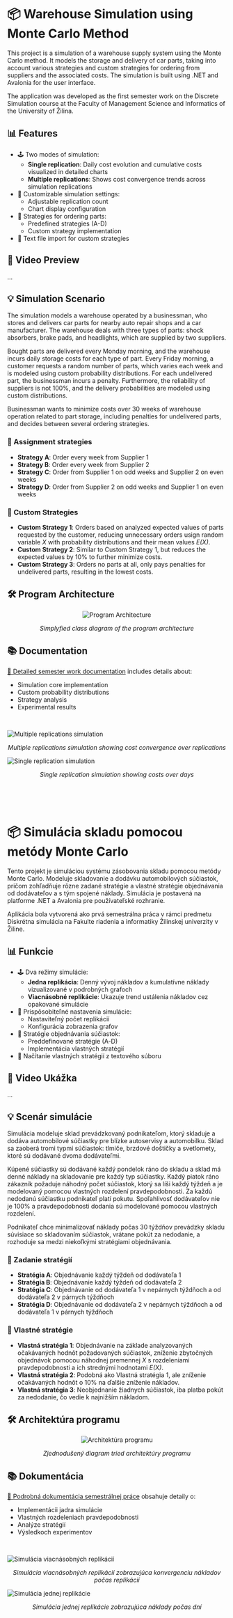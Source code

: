# 📦 Warehouse Simulation using Monte Carlo Method
This project is a simulation of a warehouse supply system using the Monte Carlo method. It models the storage and delivery of car parts, taking into account various strategies and custom strategies for ordering from suppliers and the associated costs. The simulation is built using .NET and Avalonia for the user interface.

The application was developed as the first semester work on the Discrete Simulation course at the Faculty of Management Science and Informatics of the University of Žilina.

## 📊 Features
- 🕹️ Two modes of simulation: 
  - **Single replication**: Daily cost evolution and cumulative costs visualized in detailed charts
  - **Multiple replications**: Shows cost convergence trends across simulation replications
- 🔄 Customizable simulation settings:
  - Adjustable replication count
  - Chart display configuration
- 🎯 Strategies for ordering parts:
  - Predefined strategies (A-D)
  - Custom strategy implementation
- 📄 Text file import for custom strategies


## 🚀 Video Preview
...


## 💡 Simulation Scenario
The simulation models a warehouse operated by a businessman, who stores and delivers car parts for nearby auto repair shops and a car manufacturer. The warehouse deals with three types of parts: shock absorbers, brake pads, and headlights, which are supplied by two suppliers. 

Bought parts are delivered every Monday morning, and the warehouse incurs daily storage costs for each type of part. Every Friday morning, a customer requests a random number of parts, which varies each week and is modeled using custom probability distributions. For each undelivered part, the businessman incurs a penalty. Furthermore, the reliability of suppliers is not 100%, and the delivery probabilities are modeled using custom distributions.

Businessman wants to minimize costs over 30 weeks of warehouse operation related to part storage, including penalties for undelivered parts, and decides between several ordering strategies.

### 🎯 Assignment strategies
- **Strategy A**: Order every week from Supplier 1
- **Strategy B**: Order every week from Supplier 2
- **Strategy C**: Order from Supplier 1 on odd weeks and Supplier 2 on even weeks
- **Strategy D**: Order from Supplier 2 on odd weeks and Supplier 1 on even weeks

### 🤔 Custom Strategies
- **Custom Strategy 1**: Orders based on analyzed expected values of parts requested by the customer, reducing unnecessary orders usign random variable *X* with probability distributions and their mean values *E(X)*.
- **Custom Strategy 2**: Similar to Custom Strategy 1, but reduces the expected values by 10% to further minimize costs.
- **Custom Strategy 3**: Orders no parts at all, only pays penalties for undelivered parts, resulting in the lowest costs.


## 🛠️ Program Architecture
<div align=center>
    <img src="docs/images/architecture.png" alt="Program Architecture"/>
    <p>
        <em>Simplyfied class diagram of the program architecture</em>
    </p>
</div>

## 📚 Documentation
[📘 Detailed semester work documentation](docs/documentation.pdf) includes details about:
- Simulation core implementation
- Custom probability distributions
- Strategy analysis
- Experimental results

<br>

![Multiple replications simulation](docs/images/multiple-replications.png)
<p align=center><em>Multiple replications simulation showing cost convergence over replications</em></p>

![Single replication simulation](docs/images/single-replication.png)
<p align=center><em>Single replication simulation showing costs over days</em></p>

<br>
<br>
<br>


# 📦 Simulácia skladu pomocou metódy Monte Carlo
Tento projekt je simuláciou systému zásobovania skladu pomocou metódy Monte Carlo. Modeluje skladovanie a dodávku automobilových súčiastok, pričom zohľadňuje rôzne zadané stratégie a vlastné stratégie objednávania od dodávateľov a s tým spojené náklady. Simulácia je postavená na platforme .NET a Avalonia pre používateľské rozhranie.

Aplikácia bola vytvorená ako prvá semestrálna práca v rámci predmetu Diskrétna simulácia na Fakulte riadenia a informatiky Žilinskej univerzity v Žiline.

## 📊 Funkcie
- 🕹️ Dva režimy simulácie: 
  - **Jedna replikácia**: Denný vývoj nákladov a kumulatívne náklady vizualizované v podrobných grafoch
  - **Viacnásobné replikácie**: Ukazuje trend ustálenia nákladov cez opakované simulácie
- 🔄 Prispôsobiteľné nastavenia simulácie:
  - Nastaviteľný počet replikácií
  - Konfigurácia zobrazenia grafov
- 🎯 Stratégie objednávania súčiastok:
  - Preddefinované stratégie (A-D)
  - Implementácia vlastných stratégií
- 📄 Načítanie vlastných stratégií z textového súboru

## 🚀 Video Ukážka
...

## 💡 Scenár simulácie
Simulácia modeluje sklad prevádzkovaný podnikateľom, ktorý skladuje a dodáva automobilové súčiastky pre blízke autoservisy a automobilku. Sklad sa zaoberá tromi typmi súčiastok: tlmiče, brzdové doštičky a svetlomety, ktoré sú dodávané dvoma dodávateľmi.

Kúpené súčiastky sú dodávané každý pondelok ráno do skladu a sklad má denné náklady na skladovanie pre každý typ súčiastky. Každý piatok ráno zákazník požaduje náhodný počet súčiastok, ktorý sa líši každý týždeň a je modelovaný pomocou vlastných rozdelení pravdepodobnosti. Za každú nedodanú súčiastku podnikateľ platí pokutu. Spoľahlivosť dodávateľov nie je 100% a pravdepodobnosti dodania sú modelované pomocou vlastných rozdelení.

Podnikateľ chce minimalizovať náklady počas 30 týždňov prevádzky skladu súvisiace so skladovaním súčiastok, vrátane pokút za nedodanie, a rozhoduje sa medzi niekoľkými stratégiami objednávania.

### 🎯 Zadanie stratégií
- **Stratégia A**: Objednávanie každý týždeň od dodávateľa 1
- **Stratégia B**: Objednávanie každý týždeň od dodávateľa 2
- **Stratégia C**: Objednávanie od dodávateľa 1 v nepárnych týždňoch a od dodávateľa 2 v párnych týždňoch
- **Stratégia D**: Objednávanie od dodávateľa 2 v nepárnych týždňoch a od dodávateľa 1 v párnych týždňoch

### 🤔 Vlastné stratégie
- **Vlastná stratégia 1**: Objednávanie na základe analyzovaných očakávaných hodnôt požadovaných súčiastok, zníženie zbytočných objednávok pomocou náhodnej premennej *X* s rozdeleniami pravdepodobnosti a ich strednými hodnotami *E(X)*.
- **Vlastná stratégia 2**: Podobná ako Vlastná stratégia 1, ale zníženie očakávaných hodnôt o 10% na ďalšie zníženie nákladov.
- **Vlastná stratégia 3**: Neobjednanie žiadnych súčiastok, iba platba pokút za nedodanie, čo vedie k najnižším nákladom.

## 🛠️ Architektúra programu
<div align=center>
    <img src="docs/images/architecture.png" alt="Architektúra programu"/>
    <p>
        <em>Zjednodušený diagram tried architektúry programu</em>
    </p>
</div>


## 📚 Dokumentácia
[📘 Podrobná dokumentácia semestrálnej práce](docs/documentation.pdf) obsahuje detaily o:
- Implementácii jadra simulácie
- Vlastných rozdeleniach pravdepodobnosti
- Analýze stratégií
- Výsledkoch experimentov

<br>

![Simulácia viacnásobných replikácií](docs/images/multiple-replications.png)
<p align=center><em>Simulácia viacnásobných replikácií zobrazujúca konvergenciu nákladov počas replikácií</em></p>

![Simulácia jednej replikácie](docs/images/single-replication.png)
<p align=center><em>Simulácia jednej replikácie zobrazujúca náklady počas dní</em></p>

